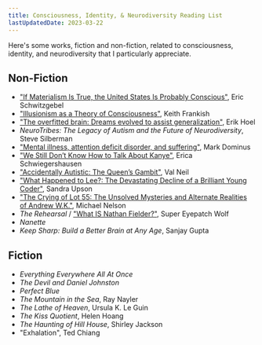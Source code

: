 ```yaml
---
title: Consciousness, Identity, & Neurodiversity Reading List
lastUpdatedDate: 2023-03-22
---
```


Here's some works, fiction and non-fiction, related to consciousness, identity, and neurodiversity that I particularly appreciate.

## Non-Fiction

- ["If Materialism Is True, the United States Is Probably Conscious"](http://faculty.ucr.edu/~eschwitz/SchwitzAbs/USAconscious.htm), Eric Schwitzgebel
- ["Illusionism as a Theory of Consciousness"](https://keithfrankish.github.io/articles/Frankish_Illusionism%20as%20a%20theory%20of%20consciousness_eprint.pdf), Keith Frankish
- ["The overfitted brain: Dreams evolved to assist generalization"](https://pubmed.ncbi.nlm.nih.gov/34036289/), Erik Hoel
- *NeuroTribes: The Legacy of Autism and the Future of Neurodiversity*, Steve Silberman
- ["Mental illness, attention deficit disorder, and suffering"](https://blog.plover.com/brain/add.html), Mark Dominus
- ["We Still Don’t Know How to Talk About Kanye"](https://www.thecut.com/2022/02/kanye-west-bipolar-disorder.html), Erica Schwiegershausen
- ["Accidentally Autistic: The Queen’s Gambit"](https://valneil.com/2020/10/30/accidentally-autistic-the-queens-gambit/), Val Neil
- ["What Happened to Lee?: The Devastating Decline of a Brilliant Young Coder"](https://www.wired.com/story/lee-holloway-devastating-decline-brilliant-young-coder/), Sandra Upson
- ["The Crying of Lot 55: The Unsolved Mysteries and Alternate Realities of Andrew W.K."](https://www.stereogum.com/2015589/andrew-wk-steev-mike/columns/sounding-board/), Michael Nelson
- *The Rehearsal* / ["What IS Nathan Fielder?"](https://www.youtube.com/watch?v=iavoSO6lOLQ), Super Eyepatch Wolf
- *Nanette*
- *Keep Sharp: Build a Better Brain at Any Age*, Sanjay Gupta

## Fiction

- *Everything Everywhere All At Once*
- *The Devil and Daniel Johnston*
- *Perfect Blue*
- *The Mountain in the Sea*, Ray Nayler
- *The Lathe of Heaven*, Ursula K. Le Guin
- *The Kiss Quotient*, Helen Hoang
- *The Haunting of Hill House*, Shirley Jackson
- "Exhalation", Ted Chiang